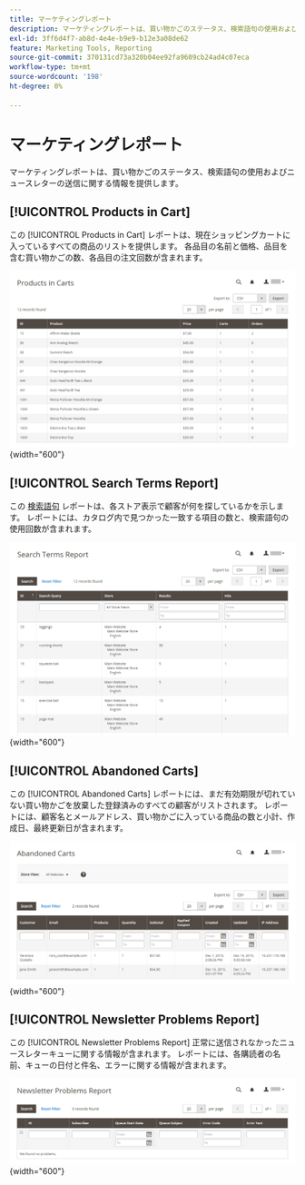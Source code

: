 ```yaml
---
title: マーケティングレポート
description: マーケティングレポートは、買い物かごのステータス、検索語句の使用およびニュースレターの送信に関する情報を提供します。
exl-id: 3ff6d4f7-ab8d-4e4e-b9e9-b12e3a08de62
feature: Marketing Tools, Reporting
source-git-commit: 370131cd73a320b04ee92fa9609cb24ad4c07eca
workflow-type: tm+mt
source-wordcount: '198'
ht-degree: 0%

---
```


# マーケティングレポート

マーケティングレポートは、買い物かごのステータス、検索語句の使用およびニュースレターの送信に関する情報を提供します。

## [!UICONTROL Products in Cart]

この [!UICONTROL Products in Cart] レポートは、現在ショッピングカートに入っているすべての商品のリストを提供します。 各品目の名前と価格、品目を含む買い物かごの数、各品目の注文回数が含まれます。

![買い物かご内の製品レポート](./assets/products-in-cart.png){width="600"}

## [!UICONTROL Search Terms Report]

この [検索語句](../catalog/search-terms.md#search-terms-report) レポートは、各ストア表示で顧客が何を探しているかを示します。 レポートには、カタログ内で見つかった一致する項目の数と、検索語句の使用回数が含まれます。

![検索語句レポート](./assets/search-terms.png){width="600"}

## [!UICONTROL Abandoned Carts]

この [!UICONTROL Abandoned Carts] レポートには、まだ有効期限が切れていない買い物かごを放棄した登録済みのすべての顧客がリストされます。 レポートには、顧客名とメールアドレス、買い物かごに入っている商品の数と小計、作成日、最終更新日が含まれます。

![放棄された買い物かごレポート](./assets/abandoned-carts.png){width="600"}

## [!UICONTROL Newsletter Problems Report]

この [!UICONTROL Newsletter Problems Report] 正常に送信されなかったニュースレターキューに関する情報が含まれます。 レポートには、各購読者の名前、キューの日付と件名、エラーに関する情報が含まれます。

![ニュースレターの問題レポート](./assets/newsletter-problems.png){width="600"}
